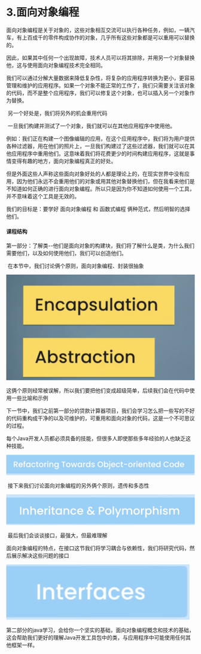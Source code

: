 # 3.面向对象编程

​		面向对象编程是关于对象的，这些对象相互交流可以执行各种任务，例如，一辆汽车，有上百成千的零件构成协作的对象，几乎所有这些对象都是可以重用可以替换的。

​		因此，如果其中任何一个出现故障，技术人员可以将其排除，并用另一个对象替换他，这与使用面向对象编程技术完全相同。

​		我们可以通过分解大量数据来降低复杂性，将复杂的应用程序转换为更小，更容易管理和维护的应用程序。如果一个对象不能正常的工作了，我们只需要关注该对象的代码，而不是整个应用程序，我们可以修复这个对象，也可以插入另一个对象作为替换。

​	另一个好处是，我们将另外的机会重用代码

​	一旦我们构建并测试了一个对象，我们就可以在其他应用程序中使用他。



例如：我们正在构建一个图像编辑的应用，在这个应用程序中，我们将为用户提供各种过滤器，用在他们的照片上，一旦我们构建过了这些过滤器，我们就可以在其他应用程序中重用他们。这意味着我们将花费更少的时间构建应用程序，这就是事情变得有趣的地方，面向对象编程真正的好处。

​	但是外面这些人声称这些面向对象好处的人都是理论上的，在现实世界中没有应用，因为他们永远不会重用他们的对象或用其他对象替换他们，但在我看来他们是不知道如何正确的进行面向对象编程。所以只是因为你不知道如何使用一个工具，并不意味着这个工具是无效的。



 我们的目标是：要学好 面向对象编程 和 函数式编程 俩种范式，然后明智的选择他们。





#### 课程结构

​	第一部分：了解类--他们是面向对象的构建块，我们将了解什么是类，为什么我们需要他们，以及如何使用他们，我们可以创造他们。



​	在本节中，我们讨论俩个原则，面向对象编程、封装很抽象

![image-20220330235641189](../../../../../.vuepress/public/images/image-20220330235641189.png)



​	这俩个原则经常被误解，所以我们要把他们变成超级简单，后续我们会在代码中使用一些比喻和示例

​	下一节中，我们之前第一部分的贷款计算器项目，我们会学习怎么把一些写的不好的代码重构成干净的以及可维护的，可重用和面向对象的代码，这是一个不可思议的过程。

​	每个Java开发人员都必须具备的技能，但很多人即使那些多年经验的人也缺乏这种技能。

![image-20220331000411562](../../../../../.vuepress/public/images/image-20220331000411562.png)





​	接下来我们讨论面向对象编程的另外俩个原则，遗传和多态性

![image-20220331000442342](../../../../../.vuepress/public/images/image-20220331000442342.png)



​	最后我们会谈谈接口，最强大，但最难理解

​		面向对象编程的特点，在接口这节我们将学习耦合与依赖性，我们将研究代码，然后展示解决这些问题的接口

![image-20220331000526310](../../../../../.vuepress/public/images/image-20220331000526310.png)



​	第二部分的java学习，会给你一个坚实的基础，面向对象编程概念和技术的基础，这会帮助我们更好的理解Java开发工具包中的类，与应用程序中可能使用任何其他框架一样。





















​	

​	

​	



























